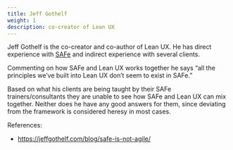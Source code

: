 ```yaml
---
title: Jeff Gothelf
weight: 1
description: co-creator of Lean UX
---
```



Jeff Gothelf is the co-creator and co-author of Lean UX. He has direct experience with [SAFe](https://www.scaledagileframework.com/) and indirect experience with several clients. 

Commenting on how SAFe and Lean UX works together he says “all the principles we’ve built into Lean UX don’t seem to exist in SAFe.”

Based on what his clients are being taught by their SAFe trainers/consultants they are unable to see how SAFe and Lean UX can mix together. Neither does he have any good answers for them, since deviating from the framework is considered heresy in most cases.

References:

- https://jeffgothelf.com/blog/safe-is-not-agile/